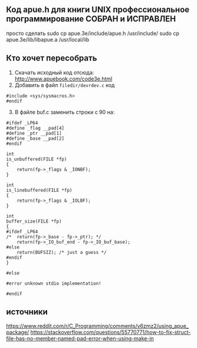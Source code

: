 ## Код apue.h для книги UNIX профессиональное программирование СОБРАН и ИСПРАВЛЕН ##
просто сделать 
sudo cp apue.3e/include/apue.h /usr/include/
sudo cp apue.3e/lib/libapue.a /usr/local/lib

## Кто хочет пересобрать ##
1. Скачать исходный код отсюда:
http://www.apuebook.com/code3e.html
2. Добавить в файл `filedir/devrdev.c` код
```#ifdef LINUX
#include <sys/sysmacros.h>
#endif
```
3. В файле buf.c заменить строки с 90 на:
```
#ifdef _LP64
#define _flag __pad[4]
#define _ptr __pad[1]
#define _base __pad[2]
#endif

int
is_unbuffered(FILE *fp)
{
	return(fp->_flags & _IONBF);
}

int
is_linebuffered(FILE *fp)
{
	return(fp->_flags & _IOLBF);
}

int
buffer_size(FILE *fp)
{
#ifdef _LP64
/*	return(fp->_base - fp->_ptr); */
	return(fp->_IO_buf_end - fp->_IO_buf_base);
#else
	return(BUFSIZ);	/* just a guess */
#endif
}

#else

#error unknown stdio implementation!

#endif
```



## источники ##
https://www.reddit.com/r/C_Programming/comments/v6zmz2/using_apue_package/
https://stackoverflow.com/questions/55770771/how-to-fix-struct-file-has-no-member-named-pad-error-when-using-make-in
